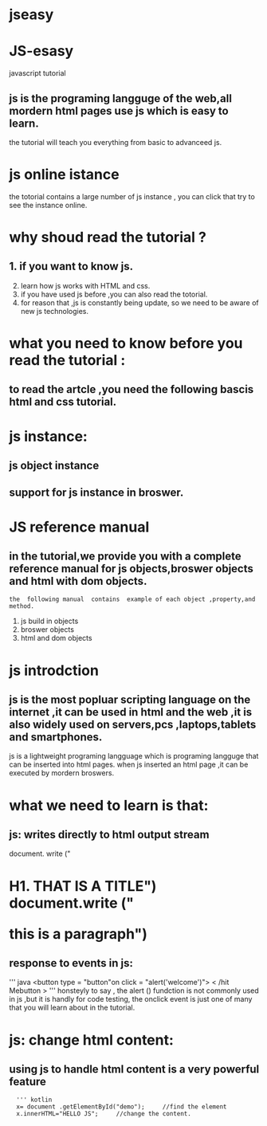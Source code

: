 # jseasy
# JS-esasy

javascript  tutorial
## js is the  programing langguge  of the  web,all  mordern html  pages  use js  which  is easy to learn.
   the tutorial  will teach  you everything from  basic  to advanceed js.
   
# js online istance 
the totorial  contains  a large  number of  js  instance , you can  click   that try to see  the  instance  online.

# why shoud read the tutorial ?
## 1. if you want to know js.
   2. learn how  js  works  with HTML and  css.
   3. if you   have  used  js  before ,you can also read the totorial.
   4. for reason that ,js   is constantly  being update, so we  need to be aware of new js technologies.
# what  you need to know before  you read the tutorial :
## to  read the  artcle ,you need  the following  bascis   html and css tutorial.

# js  instance:
   ## js  object instance
   ## support for js instance in broswer.


# JS reference manual
##  in the tutorial,we  provide you with  a complete reference manual for js objects,broswer objects and  html with  dom objects.
    the  following manual  contains  example of each object ,property,and method.
   1. js  build  in objects
   2. broswer  objects
   3. html and dom objects

# js introdction 
## js  is  the most  popluar scripting language  on the internet ,it can be used in html and the web ,it is also widely used on servers,pcs ,laptops,tablets and smartphones.
   js is  a lightweight programing langguage  which is programing langguge that can be inserted into html pages.
   when js inserted an html page ,it can be executed by mordern broswers.

# what we need to learn is that:

##  js:  writes directly to html  output stream

document. write ("<h1> H1. THAT IS  A TITLE")
document.write ("<p> </p> this is a paragraph")
   
## response to events in js:

   ''' java
   <button  type = "button"on click = "alert('welcome')"> < /hit Mebutton >
   '''
honsteyly to say , the alert () fundction is not commonly  used in js ,but it is handly for code testing, the onclick event is just  one of many that you will learn  about in the tutorial.

# js: change html content:
## using js to handle html content is a very powerful feature
      ''' kotlin 
      x= document .getElementById("demo");     //find the element
      x.innerHTML="HELLO JS";     //change the content.
   

